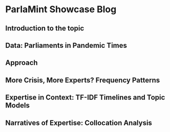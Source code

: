 # ParlaMint Showcase Blog



## Introduction to the topic



## Data: Parliaments in Pandemic Times



## Approach



## More Crisis, More Experts? Frequency Patterns



## Expertise in Context: TF-IDF Timelines and Topic Models



## Narratives of Expertise: Collocation Analysis



